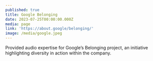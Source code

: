 ```yaml
---
published: true
title: Google Belonging
date: 2023-07-25T00:00:00.000Z
media: page
link: 'https://about.google/belonging/'
image: /media/google.jpeg
---
```


Provided audio expertise for Google’s Belonging project, an initiative highlighting diversity in action within the company.

